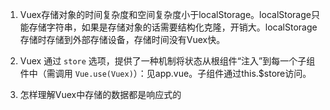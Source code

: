 1. Vuex存储对象的时间复杂度和空间复杂度小于localStorage。localStorage只能存储字符串，如果是存储对象的话需要结构化克隆，开销大。localStorage存储时存储到外部存储设备，存储时间没有Vuex快。



2. Vuex 通过 `store` 选项，提供了一种机制将状态从根组件“注入”到每一个子组件中（需调用 `Vue.use(Vuex)`）：见app.vue。子组件通过this.$store访问。



3. 怎样理解Vuex中存储的数据都是响应式的



